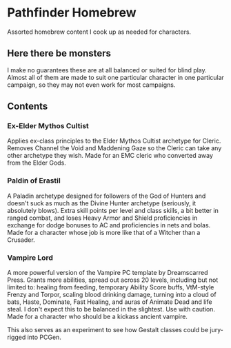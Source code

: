 # Pathfinder Homebrew
Assorted homebrew content I cook up as needed for characters.

## Here there be monsters
I make no guarantees these are at all balanced or suited for blind play. Almost all of them are made to suit one particular character in one particular campaign, so they may not even work for most campaigns.

## Contents
### Ex-Elder Mythos Cultist
Applies ex-class principles to the Elder Mythos Cultist archetype for Cleric. Removes Channel the Void and Maddening Gaze so the Cleric can take any other archetype they wish. Made for an EMC cleric who converted away from the Elder Gods. 

### Paldin of Erastil
A Paladin archetype designed for followers of the God of Hunters and doesn't suck as much as the Divine Hunter archetype (seriously, it absolutely blows). Extra skill points per level and class skills, a bit better in ranged combat, and loses Heavy Armor and Shield proficiencies in exchange for dodge bonuses to AC and proficiencies in nets and bolas. Made for a character whose job is more like that of a Witcher than a Crusader.

### Vampire Lord
A more powerful version of the Vampire PC template by Dreamscarred Press. Grants more abilities, spread out across 20 levels, including but not limited to: healing from feeding, temporary Ability Score buffs, VtM-style Frenzy and Torpor, scaling blood drinking damage, turning into a cloud of bats, Haste, Dominate, Fast Healing, and auras of Animate Dead and life steal. I don't expect this to be balanced in the slightest. Use with caution. Made for a character who should be a kickass ancient vampire.

This also serves as an experiment to see how Gestalt classes could be jury-rigged into PCGen.